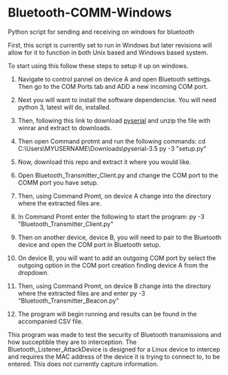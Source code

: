 # Bluetooth-COMM-Windows
Python script for sending and receiving on windows for bluetooth


First, this script is currently set to run in Windows but later revisions will allow for it to function in both Unix based and Windows based system.

To start using this follow these steps to setup it up on windows.

1. Navigate to control pannel on device A and open Bluetooth settings. Then go to the COM Ports tab and ADD a new incoming COM port.
2. Next you will want to install the software dependencise. You will need python 3, latest will do, installed.
3. Then, following this link to download <a href="https://pypi.org/project/pyserial/#files" target="_blank">pyserial</a> and unzip the file with winrar and extract to downloads.
4. Then open Command protmt and run the following commands: 
      cd C:\Users\MYUSERNAME\Downloads\pyserial-3.5
      py -3 "setup.py"
       
5. Now, download this repo and extract it where you would like.
6. Open Bluetooth_Transmitter_Client.py and change the COM port to the COMM port you have setup.
7. Then, using Command Promt, on device A change into the directory where the extracted files are.
8. In Command Promt  enter the following to start the program: py -3 "Bluetooth_Transmitter_Client.py"
9. Then on another device, device B, you will need to pair to the Bluetooth device and open the COM port in Bluetooth setup.
10. On device B, you will want to add an outgoing COM port by select the outgoing option in the COM port creation finding device A from the dropdown.
11. Then, using Command Promt, on device B change into the directory where the extracted files are and enter py -3 "Bluetooth_Transmitter_Beacon.py"
12. The program will begin running and results can be found in the accompanied CSV file.


This program was made to test the security of Bluetooth transmissions and how succeptible they are to interception.
The Bluetooth_Listener_AttackDevice is designed for a Linux device to intercep and requires the MAC address of the device it is trying to connect to, to be entered. This does not currently capture information.
